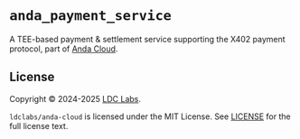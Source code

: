 # `anda_payment_service`

A TEE-based payment & settlement service supporting the X402 payment protocol, part of [Anda Cloud](https://github.com/ldclabs/anda-cloud).

## License
Copyright © 2024-2025 [LDC Labs](https://github.com/ldclabs).

`ldclabs/anda-cloud` is licensed under the MIT License. See [LICENSE](../../LICENSE) for the full license text.